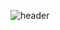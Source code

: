 ![header](https://capsule-render.vercel.app/api?type=waving&color=gradient&height=100&section=header&text=Hello!&animation=fadeIn&fontSize=90)
